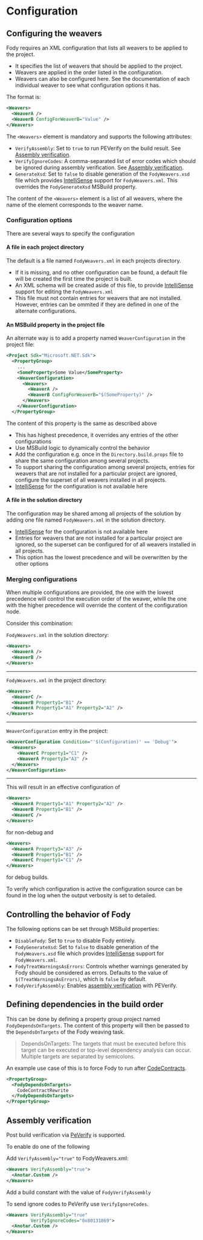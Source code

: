 <!--
GENERATED FILE - DO NOT EDIT
This file was generated by [MarkdownSnippets](https://github.com/SimonCropp/MarkdownSnippets).
Source File: /pages/mdsource/configuration.source.md
To change this file edit the source file and then run MarkdownSnippets.
-->

# Configuration

## Configuring the weavers

Fody requires an XML configuration that lists all weavers to be applied to the project.

 * It specifies the list of weavers that should be applied to the project.
 * Weavers are applied in the order listed in the configuration. 
 * Weavers can also be configured here. See the documentation of each individual weaver to see what configuration options it has.

The format is:

```xml
<Weavers>
  <WeaverA />
  <WeaverB ConfigForWeaverB="Value" />
</Weavers>
```

The `<Weavers>` element is mandatory and supports the following attributes:

 * `VerifyAssembly`: Set to `true` to run PEVerify on the build result. See [Assembly verification](#assembly-verification).
 * `VerifyIgnoreCodes`: A comma-separated list of error codes which should be ignored during assembly verification. See [Assembly verification](#assembly-verification).
 * `GenerateXsd`: Set to `false` to disable generation of the `FodyWeavers.xsd` file which provides [IntelliSense](https://docs.microsoft.com/en-us/visualstudio/ide/using-intellisense) support for `FodyWeavers.xml`. This overrides the `FodyGenerateXsd` MSBuild property.

The content of the `<Weavers>` element is a list of all weavers, where the name of the element corresponds to the weaver name.


### Configuration options

There are several ways to specify the configuration


#### A file in each project directory

The default is a file named `FodyWeavers.xml` in each projects directory. 

 * If it is missing, and no other configuration can be found, a default file will be created the first time the project is built.
 * An XML schema will be created aside of this file, to provide [IntelliSense](https://docs.microsoft.com/en-us/visualstudio/ide/using-intellisense) support for editing the `FodyWeavers.xml`
 * This file must not contain entries for weavers that are not installed. However, entries can be ommited if they are defined in one of the alternate configurations.


#### An MSBuild property in the project file

An alternate way is to add a property named `WeaverConfiguration` in the project file:

```xml
<Project Sdk="Microsoft.NET.Sdk">
  <PropertyGroup>
    ...
    <SomeProperty>Some Value</SomeProperty>
    <WeaverConfiguration>
      <Weavers>
        <WeaverA />
        <WeaverB ConfigForWeaverB="$(SomeProperty)" />
      </Weavers>
    </WeaverConfiguration>
  </PropertyGroup>
```

The content of this property is the same as described above

 * This has highest precedence, it overrides any entries of the other configurations
 * Use MSBuild logic to dynamically control the behavior
 * Add the configuration e.g. once in the `Directory.build.props` file to share the same configuration among several projects.
 * To support sharing the configuration among several projects, entries for weavers that are not installed for a particular project are ignored, configure the superset of all weavers installed in all projects.
 * [IntelliSense](https://docs.microsoft.com/en-us/visualstudio/ide/using-intellisense) for the configuration is not available here


#### A file in the solution directory

The configuration may be shared among all projects of the solution by adding one file named `FodyWeavers.xml` in the solution directory.

 * [IntelliSense](https://docs.microsoft.com/en-us/visualstudio/ide/using-intellisense) for the configuration is not available here
 * Entries for weavers that are not installed for a particular project are ignored, so the superset can be configured for of all weavers installed in all projects.
 * This option has the lowest precedence and will be overwritten by the other options


### Merging configurations

When multiple configurations are provided, the one with the lowest precedence will control the execution order of the weaver, while the one with the higher precedence will override the content of the configuration node. 

Consider this combination:

`FodyWeavers.xml` in the solution directory:

```xml
<Weavers>
  <WeaverA />
  <WeaverB />
</Weavers>
```

---

`FodyWeavers.xml` in the project directory:

```xml
<Weavers>
  <WeaverC />
  <WeaverB Property1="B1" />
  <WeaverA Property1="A1" Property2="A2" />
</Weavers>
```

---

`WeaverConfiguration` entry in the project:

```xml
<WeaverConfiguration Condition="'$(Configuration)' == 'Debug'">
  <Weavers>
    <WeaverC Property1="C1" />
    <WeaverA Property3="A3" />
  </Weavers>
</WeaverConfiguration>
```

---

This will result in an effective configuration of

```xml
<Weavers>
  <WeaverA Property1="A1" Property2="A2" />
  <WeaverB Property1="B1" />
  <WeaverC />
</Weavers>
```

for non-debug and 

```xml
<Weavers>
  <WeaverA Property3="A3" />
  <WeaverB Property1="B1" />
  <WeaverC Property1="C1" />
</Weavers>
```
for debug builds.

To verify which configuration is active the configuration source can be found in the log when the output verbosity is set to detailed.


## Controlling the behavior of Fody

The following options can be set through MSBuild properties:

 * `DisableFody`: Set to `true` to disable Fody entirely.
 * `FodyGenerateXsd`: Set to `false` to disable generation of the `FodyWeavers.xsd` file which provides [IntelliSense](https://docs.microsoft.com/en-us/visualstudio/ide/using-intellisense) support for `FodyWeavers.xml`.
 * `FodyTreatWarningsAsErrors`: Controls whether warnings generated by Fody should be considered as errors. Defaults to the value of `$(TreatWarningsAsErrors)`, which is `false` by default.
 * `FodyVerifyAssembly`: Enables [assembly verification](#assembly-verification) with PEVerify.


## Defining dependencies in the build order

This can be done by defining a property group project named `FodyDependsOnTargets`. The content of this property will then be passed to the `DependsOnTargets` of the Fody weaving task.

> DependsOnTargets: The targets that must be executed before this target can be executed or top-level dependency analysis can occur. Multiple targets are separated by semicolons.

An example use case of this is to force Fody to run after [CodeContracts](https://docs.microsoft.com/en-us/dotnet/framework/debug-trace-profile/code-contracts).

```xml
<PropertyGroup>
  <FodyDependsOnTargets>
    CodeContractRewrite
  </FodyDependsOnTargets>
</PropertyGroup>
```


## Assembly verification

Post build verification via [PeVerify](https://docs.microsoft.com/en-us/dotnet/framework/tools/peverify-exe-peverify-tool) is supported.

To enable do one of the following

Add `VerifyAssembly="true"` to FodyWeavers.xml:

```xml
<Weavers VerifyAssembly="true">
  <Anotar.Custom />
</Weavers>
```

Add a build constant with the value of `FodyVerifyAssembly`

To send ignore codes to PeVerify use `VerifyIgnoreCodes`.

```xml
<Weavers VerifyAssembly="true"
         VerifyIgnoreCodes="0x80131869">
  <Anotar.Custom />
</Weavers>
```
